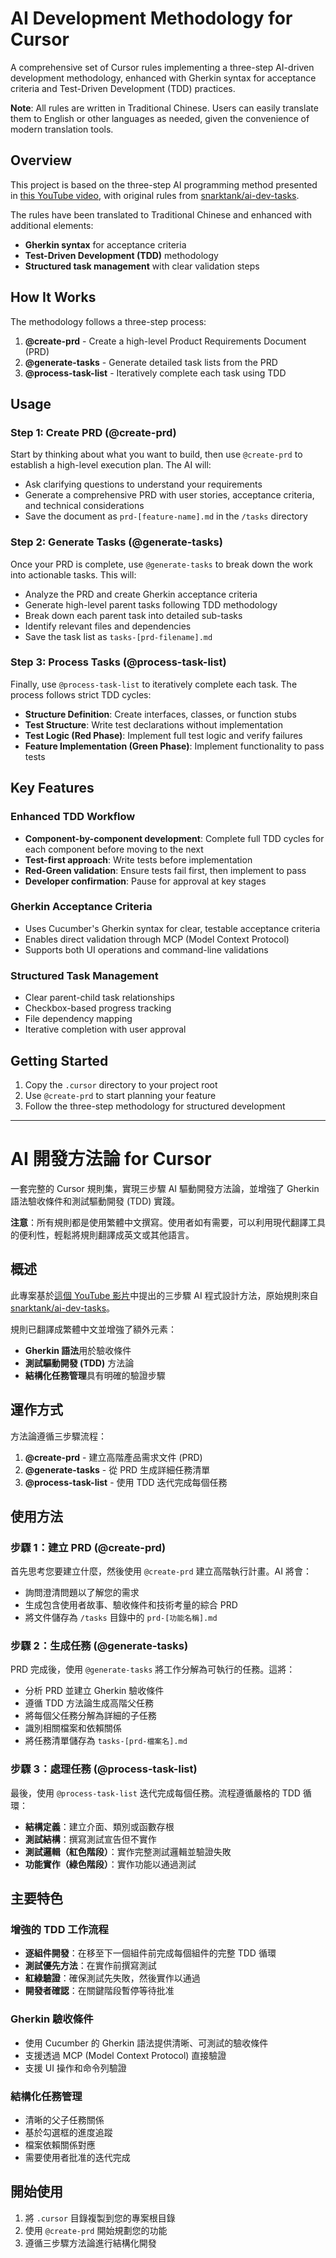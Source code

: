 # AI Development Methodology for Cursor

A comprehensive set of Cursor rules implementing a three-step AI-driven development methodology, enhanced with Gherkin syntax for acceptance criteria and Test-Driven Development (TDD) practices.

**Note**: All rules are written in Traditional Chinese. Users can easily translate them to English or other languages as needed, given the convenience of modern translation tools.

## Overview

This project is based on the three-step AI programming method presented in [this YouTube video](https://youtu.be/fD4ktSkNCw4?si=nhYH28nSIT3PUONj), with original rules from [snarktank/ai-dev-tasks](https://github.com/snarktank/ai-dev-tasks).

The rules have been translated to Traditional Chinese and enhanced with additional elements:
- **Gherkin syntax** for acceptance criteria
- **Test-Driven Development (TDD)** methodology
- **Structured task management** with clear validation steps

## How It Works

The methodology follows a three-step process:

1. **@create-prd** - Create a high-level Product Requirements Document (PRD)
2. **@generate-tasks** - Generate detailed task lists from the PRD
3. **@process-task-list** - Iteratively complete each task using TDD

## Usage

### Step 1: Create PRD (@create-prd)
Start by thinking about what you want to build, then use `@create-prd` to establish a high-level execution plan. The AI will:
- Ask clarifying questions to understand your requirements
- Generate a comprehensive PRD with user stories, acceptance criteria, and technical considerations
- Save the document as `prd-[feature-name].md` in the `/tasks` directory

### Step 2: Generate Tasks (@generate-tasks)
Once your PRD is complete, use `@generate-tasks` to break down the work into actionable tasks. This will:
- Analyze the PRD and create Gherkin acceptance criteria
- Generate high-level parent tasks following TDD methodology
- Break down each parent task into detailed sub-tasks
- Identify relevant files and dependencies
- Save the task list as `tasks-[prd-filename].md`

### Step 3: Process Tasks (@process-task-list)
Finally, use `@process-task-list` to iteratively complete each task. The process follows strict TDD cycles:
- **Structure Definition**: Create interfaces, classes, or function stubs
- **Test Structure**: Write test declarations without implementation
- **Test Logic (Red Phase)**: Implement full test logic and verify failures
- **Feature Implementation (Green Phase)**: Implement functionality to pass tests

## Key Features

### Enhanced TDD Workflow
- **Component-by-component development**: Complete full TDD cycles for each component before moving to the next
- **Test-first approach**: Write tests before implementation
- **Red-Green validation**: Ensure tests fail first, then implement to pass
- **Developer confirmation**: Pause for approval at key stages

### Gherkin Acceptance Criteria
- Uses Cucumber's Gherkin syntax for clear, testable acceptance criteria
- Enables direct validation through MCP (Model Context Protocol)
- Supports both UI operations and command-line validations

### Structured Task Management
- Clear parent-child task relationships
- Checkbox-based progress tracking
- File dependency mapping
- Iterative completion with user approval

## Getting Started

1. Copy the `.cursor` directory to your project root
2. Use `@create-prd` to start planning your feature
3. Follow the three-step methodology for structured development

---

# AI 開發方法論 for Cursor

一套完整的 Cursor 規則集，實現三步驟 AI 驅動開發方法論，並增強了 Gherkin 語法驗收條件和測試驅動開發 (TDD) 實踐。

**注意**：所有規則都是使用繁體中文撰寫。使用者如有需要，可以利用現代翻譯工具的便利性，輕鬆將規則翻譯成英文或其他語言。

## 概述

此專案基於[這個 YouTube 影片](https://youtu.be/fD4ktSkNCw4?si=nhYH28nSIT3PUONj)中提出的三步驟 AI 程式設計方法，原始規則來自 [snarktank/ai-dev-tasks](https://github.com/snarktank/ai-dev-tasks)。

規則已翻譯成繁體中文並增強了額外元素：
- **Gherkin 語法**用於驗收條件
- **測試驅動開發 (TDD)** 方法論
- **結構化任務管理**具有明確的驗證步驟

## 運作方式

方法論遵循三步驟流程：

1. **@create-prd** - 建立高階產品需求文件 (PRD)
2. **@generate-tasks** - 從 PRD 生成詳細任務清單
3. **@process-task-list** - 使用 TDD 迭代完成每個任務

## 使用方法

### 步驟 1：建立 PRD (@create-prd)
首先思考您要建立什麼，然後使用 `@create-prd` 建立高階執行計畫。AI 將會：
- 詢問澄清問題以了解您的需求
- 生成包含使用者故事、驗收條件和技術考量的綜合 PRD
- 將文件儲存為 `/tasks` 目錄中的 `prd-[功能名稱].md`

### 步驟 2：生成任務 (@generate-tasks)
PRD 完成後，使用 `@generate-tasks` 將工作分解為可執行的任務。這將：
- 分析 PRD 並建立 Gherkin 驗收條件
- 遵循 TDD 方法論生成高階父任務
- 將每個父任務分解為詳細的子任務
- 識別相關檔案和依賴關係
- 將任務清單儲存為 `tasks-[prd-檔案名].md`

### 步驟 3：處理任務 (@process-task-list)
最後，使用 `@process-task-list` 迭代完成每個任務。流程遵循嚴格的 TDD 循環：
- **結構定義**：建立介面、類別或函數存根
- **測試結構**：撰寫測試宣告但不實作
- **測試邏輯（紅色階段）**：實作完整測試邏輯並驗證失敗
- **功能實作（綠色階段）**：實作功能以通過測試

## 主要特色

### 增強的 TDD 工作流程
- **逐組件開發**：在移至下一個組件前完成每個組件的完整 TDD 循環
- **測試優先方法**：在實作前撰寫測試
- **紅綠驗證**：確保測試先失敗，然後實作以通過
- **開發者確認**：在關鍵階段暫停等待批准

### Gherkin 驗收條件
- 使用 Cucumber 的 Gherkin 語法提供清晰、可測試的驗收條件
- 支援透過 MCP (Model Context Protocol) 直接驗證
- 支援 UI 操作和命令列驗證

### 結構化任務管理
- 清晰的父子任務關係
- 基於勾選框的進度追蹤
- 檔案依賴關係對應
- 需要使用者批准的迭代完成

## 開始使用

1. 將 `.cursor` 目錄複製到您的專案根目錄
2. 使用 `@create-prd` 開始規劃您的功能
3. 遵循三步驟方法論進行結構化開發